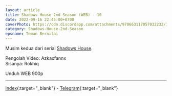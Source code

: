 ```yaml
---
layout: article
title: Shadows House 2nd Season (WEB) - 10
date: 2022-09-16 22:45:00+0700
coverPhoto: https://cdn.discordapp.com/attachments/970663117057032232/1018011888375828640/mpv-shot0138.jpg
category: Shadows-House-2nd-Season
epsname: Teman Bernilai
---
```


Musim kedua dari serial [Shadows House](https://a-1fansub.github.io/Shadows-House-Paketan).

Pengolah Video: Azkaxfannx
<br>
Sisanya: Rokhiq

Unduh WEB 900p

---
[Index](https://proyek.a-1ddl.workers.dev/0:/Musim%20Panas%202022/%5BWEB%5D/%5BA-1%5D%20Shadows%20House%202nd%20Season%20%5BWEB%5D%5Bx264%20900p%5D%5BAAC%5D/%5BA-1%5D%20Shadows%20House%202nd%20Season%20-%2010%20%5BWEB%5D%5Bx264%20900p%5D%5BAAC%5D%5B288F3F61%5D.mkv){:target="_blank"} - [Telegram](https://t.me/a1fansubweeklies/120){:target="_blank"}
